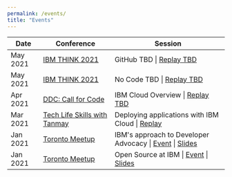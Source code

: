 ```yaml
---
permalink: /events/
title: "Events"
---
```


| Date | Conference | Session |
| - | - | - |
| May 2021 | [IBM THINK 2021](https://www.ibm.com/events/think) | GitHub TBD \| [Replay TBD]() |
| May 2021 | [IBM THINK 2021](https://www.ibm.com/events/think) | No Code TBD \| [Replay TBD]() |
| Apr 2021 | [DDC: Call for Code](https://developer.ibm.com/conferences) | IBM Cloud Overview \| [Replay TBD]() |
| Mar 2021 | [Tech Life Skills with Tanmay](https://www.youtube.com/channel/UCqufIGIYauviVaKyJUzKvQw) | Deploying applications with IBM Cloud \| [Replay](https://www.youtube.com/watch?v=-7sj5QDf-lY&ab_channel=tanmaybakshi) |
| Jan 2021 | [Toronto Meetup](https://www.meetup.com/Cognitive-Toronto/) | IBM's approach to Developer Advocacy \| [Event](https://www.meetup.com/Cognitive-Toronto/events/275607049/) \| [Slides](http://ibm.biz/what-is-dev-advo) |
| Jan 2021 | [Toronto Meetup](https://www.meetup.com/Cognitive-Toronto/) | Open Source at IBM \| [Event](https://www.meetup.com/Cognitive-Toronto/events/275608185/) \| [Slides](http://ibm.biz/oss-at-ibm) |